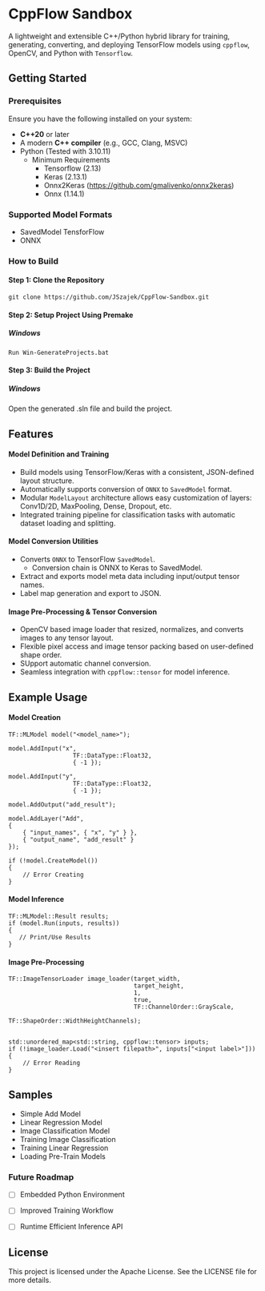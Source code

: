 # **CppFlow Sandbox**
A lightweight and extensible C++/Python hybrid library for training, generating, converting, and deploying TensorFlow models using `cppflow`, OpenCV, and Python with `Tensorflow`.

## **Getting Started**

### **Prerequisites**
Ensure you have the following installed on your system:
- **C++20** or later
- A modern **C++ compiler** (e.g., GCC, Clang, MSVC)
- Python (Tested with 3.10.11)
  - Minimum Requirements
    - Tensorflow (2.13)
    - Keras (2.13.1)
    - Onnx2Keras (https://github.com/gmalivenko/onnx2keras)
    - Onnx (1.14.1)


### Supported Model Formats
- SavedModel TensforFlow
- ONNX

### **How to Build**
#### **Step 1: Clone the Repository**
```
git clone https://github.com/JSzajek/CppFlow-Sandbox.git
```

#### **Step 2: Setup Project Using Premake**
##### **Windows**
```
Run Win-GenerateProjects.bat
```

#### **Step 3: Build the Project**
##### **Windows**
Open the generated .sln file and build the project.

## **Features**
#### Model Definition and Training
- Build models using TensorFlow/Keras with a consistent, JSON-defined layout structure.
- Automatically supports conversion of `ONNX` to `SavedModel` format.
- Modular `ModelLayout` architecture allows easy customization of layers: Conv1D/2D, MaxPooling, Dense, Dropout, etc.
- Integrated training pipeline for classification tasks with automatic dataset loading and splitting.

#### Model Conversion Utilities
- Converts `ONNX` to TensorFlow `SavedModel`.
  - Conversion chain is ONNX to Keras to SavedModel.
- Extract and exports model meta data including input/output tensor names.
- Label map generation and export to JSON.


#### Image Pre-Processing & Tensor Conversion
- OpenCV based image loader that resized, normalizes, and converts images to any tensor layout.
- Flexible pixel access and image tensor packing based on user-defined shape order.
- SUpport automatic channel conversion.
- Seamless integration with `cppflow::tensor` for model inference.

## Example Usage
#### Model Creation 
```
TF::MLModel model("<model_name>");

model.AddInput("x", 
			      TF::DataType::Float32,
			      { -1 });

model.AddInput("y", 
			      TF::DataType::Float32,
			      { -1 });

model.AddOutput("add_result");

model.AddLayer("Add",
{
	{ "input_names", { "x", "y" } },
	{ "output_name", "add_result" }
});

if (!model.CreateModel())
{
	// Error Creating
}
```

#### Model Inference
```
TF::MLModel::Result results;
if (model.Run(inputs, results))
{
   // Print/Use Results
}
```

#### Image Pre-Processing
```
TF::ImageTensorLoader image_loader(target_width, 
								   target_height, 
								   1, 
								   true, 
								   TF::ChannelOrder::GrayScale,
								   TF::ShapeOrder::WidthHeightChannels);


std::unordered_map<std::string, cppflow::tensor> inputs;
if (!image_loader.Load("<insert filepath>", inputs["<input label>"]))
{
	// Error Reading
}
```

## Samples
- Simple Add Model
- Linear Regression Model
- Image Classification Model
- Training Image Classification
- Training Linear Regression
- Loading Pre-Train Models


### Future Roadmap
- [ ] Embedded Python Environment
- [ ] Improved Training Workflow
- [ ] Runtime Efficient Inference API



## **License**
This project is licensed under the Apache License. See the LICENSE file for more details.